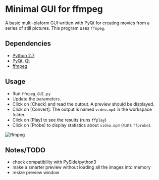 # Minimal GUI for ffmpeg

A basic multi-plaform GUI written with PyQt for creating movies from a series of still pictures.
This program uses `ffmpeg`.

## Dependencies
  * [Python 2.7](https://www.python.org/)
  * [PyQt](https://www.riverbankcomputing.com/software/pyqt/intro), [Qt](https://www.qt.io/)
  * [ffmpeg](https://www.ffmpeg.org/)

## Usage

  * Run `ffmpeg_GUI.py`
  * Update the parameters. 
  * Click on [Check] and read the output. A preview should be displayed.
  * Click on [Convert]. The output is named `video.mp4` in the workspace folder.
  * Click on [Play] to see the results (runs `ffplay`)
  * Click on [Probe] to display statistics about `video.mp4` (runs `ffprobe`).

![ffmpeg](screenshot.png)

## Notes/TODO
  * check compatibility with PySide/python3
  * make a smarter preview without loading all the images into memory
  * resize preview window
